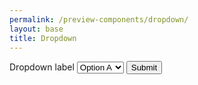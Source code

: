 ```yaml
---
permalink: /preview-components/dropdown/
layout: base
title: Dropdown
---
```


<form class="usa-form">
  <label for="options">Dropdown label</label>
  <select name="options" id="options">
    <option value="value1">Option A</option>
    <option value="value2">Option B</option>
    <option value="value3">Option C</option>
  </select>

  <input type="submit" value="Submit">
</form>
